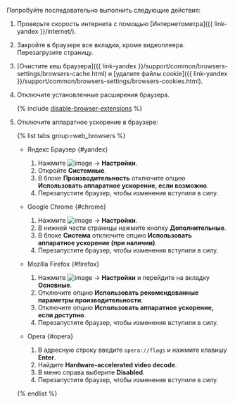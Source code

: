 Попробуйте последовательно выполнить следующие действия:

1. Проверьте скорость интернета с помощью [Интернетометра]({{ link-yandex }}/internet/).
1. Закройте в браузере все вкладки, кроме видеоплеера. Перезагрузите страницу.
1. [Очистите кеш браузера]({{ link-yandex }}/support/common/browsers-settings/browsers-cache.html) и [удалите файлы cookie]({{ link-yandex }}/support/common/browsers-settings/browsers-cookies.html).
1. Отключите установленные расширения браузера.

    {% include [disable-browser-extensions](disable-browser-extensions.md) %}

1. Отключите аппаратное ускорение в браузере:

    {% list tabs group=web_browsers %}

    - Яндекс Браузер {#yandex}

      1. Нажмите ![image](../../_assets/console-icons/bars.svg) → **Настройки**.
      1. Откройте **Системные**.
      1. В блоке **Производительность** отключите опцию **Использовать аппаратное ускорение, если возможно**.
      1. Перезапустите браузер, чтобы изменения вступили в силу.

    - Google Chrome {#chrome}

      1. Нажмите ![image](../../_assets/console-icons/ellipsis-vertical.svg) → **Настройки**.
      1. В нижней части страницы нажмите кнопку **Дополнительные**.
      1. В блоке **Система** отключите опцию **Использовать аппаратное ускорение (при наличии)**.
      1. Перезапустите браузер, чтобы изменения вступили в силу.

    - Mozilla Firefox {#firefox}

      1. Нажмите ![image](../../_assets/console-icons/bars.svg) → **Настройки** и перейдите на вкладку **Основные**.
      1. Отключите опцию **Использовать рекомендованные параметры производительности**.
      1. Отключите опцию **Использовать аппаратное ускорение, если доступно**.
      1. Перезапустите браузер, чтобы изменения вступили в силу.

    - Opera {#opera}

      1. В адресную строку введите `opera://flags` и нажмите клавишу **Enter**.
      1. Найдите **Hardware-accelerated video decode**.
      1. В меню справа выберите **Disabled**.
      1. Перезапустите браузер, чтобы изменения вступили в силу.

    {% endlist %}
